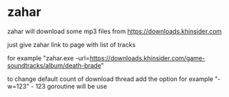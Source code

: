 # zahar

zahar will download some mp3 files from https://downloads.khinsider.com

just give zahar link to page with list of tracks 

for example "zahar.exe -url=https://downloads.khinsider.com/game-soundtracks/album/death-brade"

to change default count of download thread add the option for example "-w=123" - 123 goroutine will be use